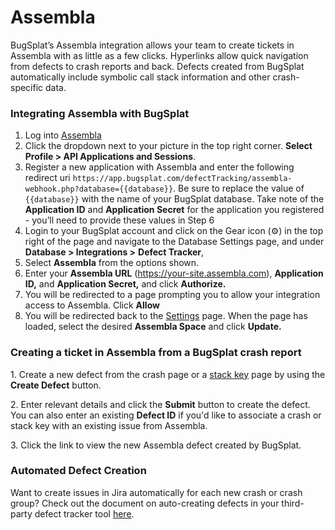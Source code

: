 # Assembla

BugSplat’s Assembla integration allows your team to create tickets in Assembla with as little as a few clicks. Hyperlinks allow quick navigation from defects to crash reports and back. Defects created from BugSplat automatically include symbolic call stack information and other crash-specific data.

### Integrating Assembla with BugSplat

1. Log into [Assembla](https://www.assembla.com/home)
2. Click the dropdown next to your picture in the top right corner. **Select Profile > API Applications and Sessions**.
3. Register a new application with Assembla and enter the following redirect uri `https://app.bugsplat.com/defectTracking/assembla-webhook.php?database={{database}}`. Be sure to replace the value of `{{database}}` with the name of your BugSplat database. Take note of the **Application ID** and **Application Secret** for the application you registered - you’ll need to provide these values in Step 6
4. Login to your BugSplat account and click on the Gear icon (⚙️) in the top right of the page and navigate to the Database Settings page, and under **Database > Integrations >** **Defect Tracker**,
5. Select **Assembla** from the options shown.
6. Enter your **Assembla URL** (https://your-site.assembla.com), **Application ID,** and **Application Secret,** and click **Authorize.**
7. You will be redirected to a page prompting you to allow your integration access to Assembla. Click **Allow**
8. You will be redirected back to the [Settings](https://app.bugsplat.com/v2/database/integrations#defect-trackers) page. When the page has loaded, select the desired **Assembla Space** and click **Update.**

### Creating a ticket in Assembla from a BugSplat crash report

1\. Create a new defect from the crash page or a [stack key](../../../../education/bugsplat-terminology.md#stack-key) page by using the **Create Defect** button.

2\. Enter relevant details and click the **Submit** button to create the defect. You can also enter an existing **Defect ID** if you'd like to associate a crash or stack key with an existing issue from Assembla.

3\. Click the link to view the new Assembla defect created by BugSplat.

### Automated Defect Creation

Want to create issues in Jira automatically for each new crash or crash group? Check out the document on auto-creating defects in your third-party defect tracker tool [here](auto-creating-defects-from-bugsplat-databases-in-attached-third-party-trackers.md).
